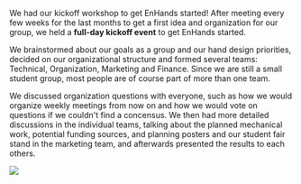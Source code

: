 We had our kickoff workshop to get EnHands started!
After meeting every few weeks for the last months to get a first idea and organization
for our group, we held a **full-day kickoff event** to get EnHands started.

We brainstormed about our goals as a group and our hand design priorities, decided on our organizational structure and formed several teams: Technical, Organization, Marketing and Finance. Since we are still a small student group, most people are of course part of more than one team.

We discussed organization questions with everyone, such as how we would organize weekly meetings from now on and how we would vote on questions if we couldn't find a concensus. We then had more detailed discussions in the individual teams, talking about the planned mechanical work, potential funding sources, and planning posters and our student fair stand in the marketing team, and afterwards presented the results to each others.

![](images/2022-10-01-kickoff-2.jpg)
